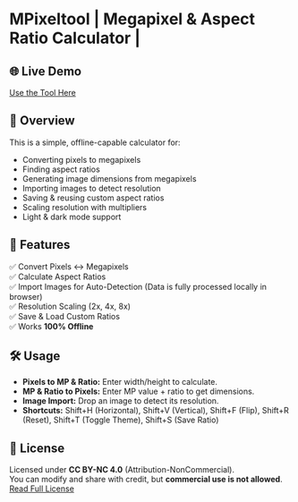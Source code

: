 # MPixeltool | Megapixel & Aspect Ratio Calculator |

## 🌐 Live Demo
[Use the Tool Here](https://omegapepper.github.io/MPixelTool/)

## 📖 Overview
This is a simple, offline-capable calculator for:
- Converting pixels to megapixels
- Finding aspect ratios
- Generating image dimensions from megapixels
- Importing images to detect resolution
- Saving & reusing custom aspect ratios
- Scaling resolution with multipliers
- Light & dark mode support

## 🚀 Features
✅ Convert Pixels ↔ Megapixels  
✅ Calculate Aspect Ratios  
✅ Import Images for Auto-Detection (Data is fully processed locally in browser)  
✅ Resolution Scaling (2x, 4x, 8x)  
✅ Save & Load Custom Ratios  
✅ Works **100% Offline**  

## 🛠 Usage
- **Pixels to MP & Ratio:** Enter width/height to calculate.
- **MP & Ratio to Pixels:** Enter MP value + ratio to get dimensions.
- **Image Import:** Drop an image to detect its resolution.
- **Shortcuts:** Shift+H (Horizontal), Shift+V (Vertical), Shift+F (Flip), Shift+R (Reset), Shift+T (Toggle Theme), Shift+S (Save Ratio)

## 📜 License
Licensed under **CC BY-NC 4.0** (Attribution-NonCommercial).  
You can modify and share with credit, but **commercial use is not allowed**.  
[Read Full License](https://creativecommons.org/licenses/by-nc/4.0/)
